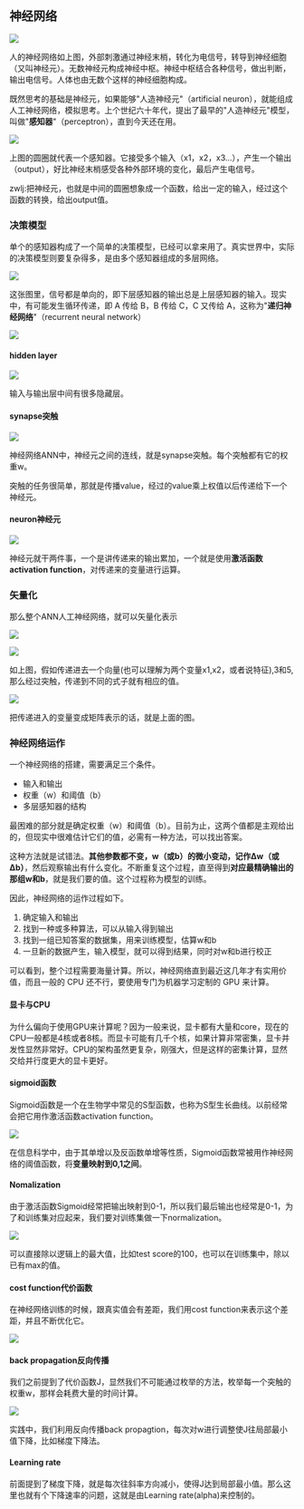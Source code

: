 ## 神经网络
![](image/ann0.png)

人的神经网络如上图，外部刺激通过神经末梢，转化为电信号，转导到神经细胞（又叫神经元）。无数神经元构成神经中枢。神经中枢结合各种信号，做出判断，输出电信号。人体也由无数个这样的神经细胞构成。

既然思考的基础是神经元，如果能够"人造神经元"（artificial neuron），就能组成人工神经网络，模拟思考。上个世纪六十年代，提出了最早的"人造神经元"模型，叫做"**感知器**"（perceptron），直到今天还在用。

![](image/ann1.png)

上图的圆圈就代表一个感知器。它接受多个输入（x1，x2，x3...），产生一个输出（output），好比神经末梢感受各种外部环境的变化，最后产生电信号。

zwlj:把神经元，也就是中间的圆圈想象成一个函数，给出一定的输入，经过这个函数的转换，给出output值。

### 决策模型
单个的感知器构成了一个简单的决策模型，已经可以拿来用了。真实世界中，实际的决策模型则要复杂得多，是由多个感知器组成的多层网络。

![](image/ann0.jpg)

这张图里，信号都是单向的，即下层感知器的输出总是上层感知器的输入。现实中，有可能发生循环传递，即 A 传给 B，B 传给 C，C 又传给 A，这称为"**递归神经网络**"（recurrent neural network）

![](image/ann2.png)

#### hidden layer

![](image/ann4.jpg)

输入与输出层中间有很多隐藏层。


#### synapse突触

![](image/ann5.jpg)

神经网络ANN中，神经元之间的连线，就是synapse突触。每个突触都有它的权重w。

突触的任务很简单，那就是传播value，经过的value乘上权值以后传递给下一个神经元。

#### neuron神经元

![](image/ann6.jpg)

神经元就干两件事，一个是讲传递来的输出累加，一个就是使用**激活函数activation function**，对传递来的变量进行运算。

### 矢量化
那么整个ANN人工神经网络，就可以矢量化表示

![](image/ann1.jpg)

![](image/ann7.jpg)


如上图，假如传递进去一个向量(也可以理解为两个变量x1,x2，或者说特征),3和5,那么经过突触，传递到不同的式子就有相应的值。

![](image/ann8.jpg)

把传递进入的变量变成矩阵表示的话，就是上面的图。


### 神经网络运作

一个神经网络的搭建，需要满足三个条件。

 - 输入和输出
 - 权重（w）和阈值（b）
 - 多层感知器的结构


 最困难的部分就是确定权重（w）和阈值（b）。目前为止，这两个值都是主观给出的，但现实中很难估计它们的值，必需有一种方法，可以找出答案。

 这种方法就是试错法。**其他参数都不变，w（或b）的微小变动，记作Δw（或Δb）**，然后观察输出有什么变化。不断重复这个过程，直至得到**对应最精确输出的那组w和b**，就是我们要的值。这个过程称为模型的训练。

 因此，神经网络的运作过程如下。

1. 确定输入和输出
2. 找到一种或多种算法，可以从输入得到输出
3. 找到一组已知答案的数据集，用来训练模型，估算w和b
4. 一旦新的数据产生，输入模型，就可以得到结果，同时对w和b进行校正


可以看到，整个过程需要海量计算。所以，神经网络直到最近这几年才有实用价值，而且一般的 CPU 还不行，要使用专门为机器学习定制的 GPU 来计算。

#### 显卡与CPU
为什么偏向于使用GPU来计算呢？因为一般来说，显卡都有大量和core，现在的CPU一般都是4核或者8核。而显卡可能有几千个核，如果计算非常密集，显卡并发性显然非常好。CPU的架构虽然更复杂，刚强大，但是这样的密集计算，显然交给并行度更大的显卡更好。

#### sigmoid函数
Sigmoid函数是一个在生物学中常见的S型函数，也称为S型生长曲线。以前经常会把它用作激活函数activation function。

![](image/ann9.jpg)

在信息科学中，由于其单增以及反函数单增等性质，Sigmoid函数常被用作神经网络的阈值函数，将**变量映射到0,1之间**。

#### Nomalization
由于激活函数Sigmoid经常把输出映射到0-1，所以我们最后输出也经常是0-1，为了和训练集对应起来，我们要对训练集做一下normalization。

![](image/ann10.jpg)

可以直接除以逻辑上的最大值，比如test score的100，也可以在训练集中，除以已有max的值。

#### cost function代价函数
在神经网络训练的时候，跟真实值会有差距，我们用cost function来表示这个差距，并且不断优化它。

![](image/ann11.jpg)

#### back propagation反向传播
我们之前提到了代价函数J，显然我们不可能通过枚举的方法，枚举每一个突触的权重w，那样会耗费大量的时间计算。

![](image/ann12.jpg)

实践中，我们利用反向传播back propagtion，每次对w进行调整使J往局部最小值下降，比如梯度下降法。

#### Learning rate
前面提到了梯度下降，就是每次往斜率方向减小，使得J达到局部最小值。那么这里也就有个下降速率的问题，这就是由Learning rate(alpha)来控制的。
